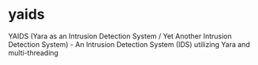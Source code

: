 # yaids
YAIDS (Yara as an Intrusion Detection System / Yet Another Intrusion Detection System) - An Intrusion Detection System (IDS) utilizing Yara and multi-threading
